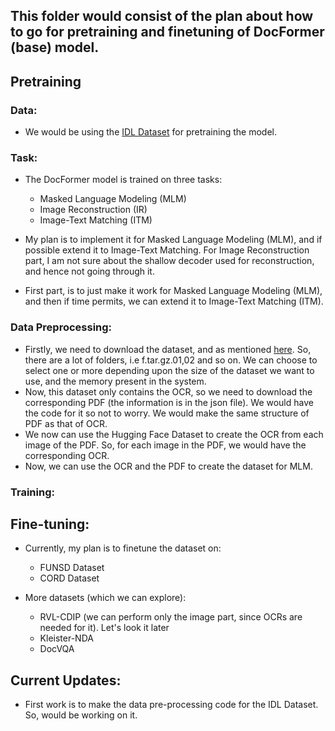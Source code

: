 ## This folder would consist of the plan about how to go for pretraining and finetuning of DocFormer (base) model.


## Pretraining

### Data:
- We would be using the [IDL Dataset](https://github.com/furkanbiten/idl_data) for pretraining the model.

### Task:
- The DocFormer model is trained on three tasks:
    - Masked Language Modeling (MLM)
    - Image Reconstruction (IR)
    - Image-Text Matching (ITM)

- My plan is to implement it for Masked Language Modeling (MLM), and if possible extend it to Image-Text Matching. For Image Reconstruction part, I am not sure about the shallow decoder used for reconstruction, and hence not going through it.
- First part, is to just make it work for Masked Language Modeling (MLM), and then if time permits, we can extend it to Image-Text Matching (ITM).

### Data Preprocessing:
- Firstly, we need to download the dataset, and as mentioned [here](http://datasets.cvc.uab.es/UCSF_IDL/index.txt). So, there are a lot of folders, i.e f.tar.gz.01,02 and so on. We can choose to select one or more depending upon the size of the dataset we want to use, and the memory present in the system.
- Now, this dataset only contains the OCR, so we need to download the corresponding PDF (the information is in the json file). We would have the code for it so not to worry. We would make the same structure of PDF as that of OCR.
- We now can use the Hugging Face Dataset to create the OCR from each image of the PDF. So, for each image in the PDF, we would have the corresponding OCR.
- Now, we can use the OCR and the PDF to create the dataset for MLM.

### Training:





## Fine-tuning:
- Currently, my plan is to finetune the dataset on:
    - FUNSD Dataset
    - CORD Dataset


- More datasets (which we can explore):
    - RVL-CDIP (we can perform only the image part, since OCRs are needed for it). Let's look it later
    - Kleister-NDA
    - DocVQA


## Current Updates:
- First work is to make the data pre-processing code for the IDL Dataset. So, would be working on it.

